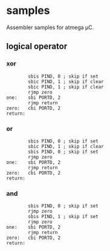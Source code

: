 # samples
Assembler samples for atmega µC.

## logical operator
### xor
```
        sbis PIND, 0 ; skip if set 
        sbic PIND, 1 ; skip if clear
        sbic PIND, 1 ; skip if clear
        rjmp zero
one:    sbi PORTD, 2
        rjmp return
zero:   cbi PORTD, 2
return:
```
### or
```
        sbis PIND, 0 ; skip if set 
        sbic PIND, 1 ; skip if clear
        sbis PIND, 0 ; skip if set
        rjmp zero
one:    sbi PORTD, 2
        rjmp return
zero:   cbi PORTD, 2
return:
```
### and
```
        sbis PIND, 0 ; skip if set 
        rjmp zero
        sbis PIND, 1 ; skip if set
        rjmp zero
one:    sbi PORTD, 2
        rjmp return
zero:   cbi PORTD, 2
return:
```
